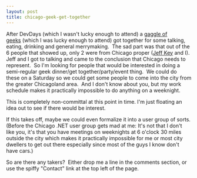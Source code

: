 ```yaml
---
layout: post
title: chicago-geek-get-together
---
```

After DevDays (which I wasn't lucky enough to attend) a [gaggle of
geeks](http://weblogs.asp.net/mhawley/archive/2004/03/11/87955.aspx) (which
I was lucky enough to attend) got together for some talking, eating,
drinking and general merrymaking.  The sad part was that out of the 6
people that showed up, only 2 were from Chicago proper ([Jeff
Key](http://weblogs.asp.net/jkey) and I).  Jeff and I got to talking and
came to the conclusion that Chicago needs to represent.  So I'm looking
for people that would be interested in doing a semi-regular geek
dinner/get together/party/event thing.  We could do these on a Saturday
so we could get some people to come into the city from the greater
Chicagoland area.  And I don't know about you, but my work schedule
makes it practically impossible to do anything on a weeknight.

This is completely non-committal at this point in time. I'm just
floating an idea out to see if there would be interest.

If this takes off, maybe we could even formalize it into a user group of
sorts. (Before the Chicago .NET user group gets mad at me: It's not that
I don't like you, it's that you have meetings on weeknights at 6 o'clock
30 miles outside the city which makes it practically impossible for me
or most city dwellers to get out there especially since most of the guys
I know don't have cars.)

So are there any takers?  Either drop me a line in the comments section,
or use the spiffy "Contact" link at the top left of the page.

